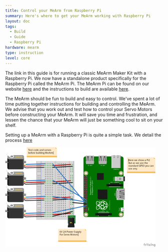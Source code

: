 ```yaml
---
title: Control your MeArm from Raspberry Pi
summary: Here's where to get your MeArm working with Raspberry Pi
layout: doc
tags:
  - Build
  - Guide
  - Raspberry Pi
hardware: mearm
type: instruction
level: core
---
```


The link in this guide is for running a classic MeArm Maker Kit with a Raspberry Pi. We now have a standalone product specifically for the Raspberry Pi called the MeArm Pi. The MeArm Pi can be found on our website [here](https://shop.mime.co.uk/collections/frontpage/products/mearm-pi-mime-blue) and the instructions to build are available [here](http://learn.mime.co.uk/docs/building-the-mearm-pi/).

The MeArm should be fun to build and easy to control. We've spent a lot of time putting together instructions for building and controlling the MeArm. We advise that you work out and test how to control your Servo Motors before constructing your MeArm. It will save you time and frustration, and lessen the chance that your MeArm will just be something cool to sit on your shelf.

Setting up a MeArm with a Raspberry Pi is quite a simple task. We detail the process [here](https://mime.co.uk/blog/2016/01/26/mearm-on-the-raspberry-pi/)
 
![](/assets/docs/control-your-mearm-from-raspberry-pi/wiring.png)
 
